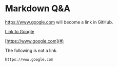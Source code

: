 # Markdown Q&A  

https://www.google.com will become a link in GitHub.  

[Link to Google](https://www.google.com)  

[https://www.google.com](#)  

The following is not a link.  

    https://www.google.com
